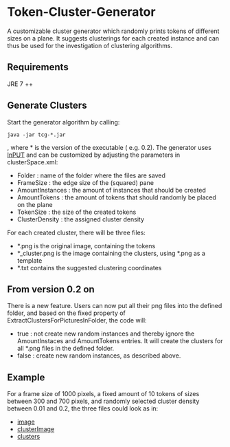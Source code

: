 Token-Cluster-Generator
=======================

A customizable cluster generator which randomly prints tokens of different sizes on a plane.
It suggests clusterings for each created instance and can thus be used for the investigation of clustering algorithms.

Requirements
------------
JRE 7 ++

Generate Clusters
-----------------------

Start the generator algorithm by calling:

	java -jar tcg-*.jar

, where \* is the version of the executable ( e.g. 0.2). The generator uses [InPUT](https://github.com/feldob/InPUT) and can be customized by adjusting the parameters in clusterSpace.xml:

* Folder : name of the folder where the files are saved
* FrameSize : the edge size of the (squared) pane
* AmountInstances : the amount of instances that should be created
* AmountTokens : the amount of tokens that should randomly be placed on the plane
* TokenSize : the size of the created tokens
* ClusterDensity : the assigned cluster density

For each created cluster, there will be three files:

* *.png is the original image, containing the tokens
* *_cluster.png is the image containing the clusters, using *.png as a template
* *.txt contains the suggested clustering coordinates

From version 0.2 on
-----------------------
There is a new feature. Users can now put all their png files into the defined folder, and based on the fixed property of ExtractClustersForPicturesInFolder, the code will:

* true : not create new random instances and thereby ignore the AmountInstaces and AmountTokens entries. It will create the clusters for all *.png files in the defined folder.
* false : create new random instances, as described above.

Example
-------

For a frame size of 1000 pixels, a fixed amount of 10 tokens of sizes between 300 and 700 pixels, and randomly selected cluster density between 0.01 and 0.2, the three files could look as in:

* [image](https://github.com/feldob/Token-Cluster-Generator/blob/master/instances/1.png)
* [clusterImage](https://github.com/feldob/Token-Cluster-Generator/blob/master/instances/1_cluster.png)
* [clusters](https://github.com/feldob/Token-Cluster-Generator/blob/master/instances/1.txt)

